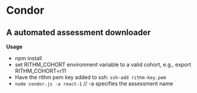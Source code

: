 # Condor
## A automated assessment downloader

__Usage__

* npm install
* set RITHM_COHORT environment variable to a valid cohort, e.g., export RITHM_COHORT=r11
* Have the rithm pem key added to ssh: `ssh-add rithm-key.pem`
* `node condor.js -a react-1`  // -a specifies the assessment name
